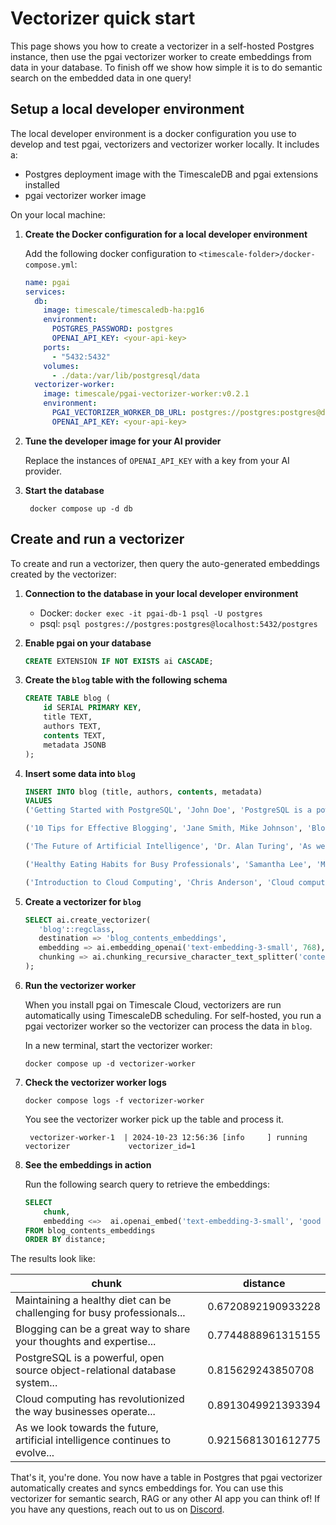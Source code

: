 # Vectorizer quick start

This page shows you how to create a vectorizer in a self-hosted Postgres instance, then use 
the pgai vectorizer worker to create embeddings from data in your database. To finish off we show how simple it 
is to do semantic search on the embedded data in one query!

## Setup a local developer environment

The local developer environment is a docker configuration you use to develop and test pgai, vectorizers and vectorizer
worker locally. It includes a:
- Postgres deployment image with the TimescaleDB and pgai extensions installed
- pgai vectorizer worker image

On your local machine:

1. **Create the Docker configuration for a local developer environment**

   Add the following docker configuration to `<timescale-folder>/docker-compose.yml`:
    ```yaml
    name: pgai
    services:
      db:
        image: timescale/timescaledb-ha:pg16
        environment:
          POSTGRES_PASSWORD: postgres
          OPENAI_API_KEY: <your-api-key>
        ports:
          - "5432:5432"
        volumes:
          - ./data:/var/lib/postgresql/data
      vectorizer-worker:
        image: timescale/pgai-vectorizer-worker:v0.2.1
        environment:
          PGAI_VECTORIZER_WORKER_DB_URL: postgres://postgres:postgres@db:5432/postgres
          OPENAI_API_KEY: <your-api-key>
    ```

1. **Tune the developer image for your AI provider**

   Replace the instances of `OPENAI_API_KEY` with a key from your AI provider.

1. **Start the database**
   ```shell
    docker compose up -d db
    ```

## Create and run a vectorizer

To create and run a vectorizer, then query the auto-generated embeddings created by the vectorizer:

1. **Connection to the database in your local developer environment**

   - Docker: `docker exec -it pgai-db-1 psql -U postgres`
   - psql:  `psql postgres://postgres:postgres@localhost:5432/postgres`

1. **Enable pgai on your database**

    ```sql
    CREATE EXTENSION IF NOT EXISTS ai CASCADE;
    ```

1. **Create the `blog` table with the following schema**
    ```sql
    CREATE TABLE blog (
        id SERIAL PRIMARY KEY,
        title TEXT,
        authors TEXT,
        contents TEXT,
        metadata JSONB
    );
    ```

1. **Insert some data into `blog`**
    ```sql
    INSERT INTO blog (title, authors, contents, metadata)
    VALUES
    ('Getting Started with PostgreSQL', 'John Doe', 'PostgreSQL is a powerful, open source object-relational database system...', '{"tags": ["database", "postgresql", "beginner"], "read_time": 5, "published_date": "2024-03-15"}'),

    ('10 Tips for Effective Blogging', 'Jane Smith, Mike Johnson', 'Blogging can be a great way to share your thoughts and expertise...', '{"tags": ["blogging", "writing", "tips"], "read_time": 8, "published_date": "2024-03-20"}'),

    ('The Future of Artificial Intelligence', 'Dr. Alan Turing', 'As we look towards the future, artificial intelligence continues to evolve...', '{"tags": ["AI", "technology", "future"], "read_time": 12, "published_date": "2024-04-01"}'),

    ('Healthy Eating Habits for Busy Professionals', 'Samantha Lee', 'Maintaining a healthy diet can be challenging for busy professionals...', '{"tags": ["health", "nutrition", "lifestyle"], "read_time": 6, "published_date": "2024-04-05"}'),

    ('Introduction to Cloud Computing', 'Chris Anderson', 'Cloud computing has revolutionized the way businesses operate...', '{"tags": ["cloud", "technology", "business"], "read_time": 10, "published_date": "2024-04-10"}'); 
    ```

4. **Create a vectorizer for `blog`**

    ```sql
    SELECT ai.create_vectorizer(
       'blog'::regclass,
       destination => 'blog_contents_embeddings',
       embedding => ai.embedding_openai('text-embedding-3-small', 768),
       chunking => ai.chunking_recursive_character_text_splitter('contents')
    );
    ```

5. **Run the vectorizer worker**

   When you install pgai on Timescale Cloud, vectorizers are run automatically using TimescaleDB scheduling. 
   For self-hosted, you run a pgai vectorizer worker so the vectorizer can process the data in `blog`. 
   
   In a new terminal, start the vectorizer worker:
   ```shell
   docker compose up -d vectorizer-worker
   ```

1. **Check the vectorizer worker logs** 
   ```shell
   docker compose logs -f vectorizer-worker
   ```

   You see the vectorizer worker pick up the table and process it.
   ```shell
    vectorizer-worker-1  | 2024-10-23 12:56:36 [info     ] running vectorizer             vectorizer_id=1
    ```

1. **See the embeddings in action**

   Run the following search query to retrieve the embeddings:

    ```sql
    SELECT
        chunk,
        embedding <=>  ai.openai_embed('text-embedding-3-small', 'good food', dimensions=>768) as distance
    FROM blog_contents_embeddings
    ORDER BY distance;
    ```

The results look like:

| chunk | distance |
|------|--------|
| Maintaining a healthy diet can be challenging for busy professionals...       | 0.6720892190933228 |
| Blogging can be a great way to share your thoughts and expertise...           | 0.7744888961315155 |
| PostgreSQL is a powerful, open source object-relational database system...    |  0.815629243850708 |
| Cloud computing has revolutionized the way businesses operate...              | 0.8913049921393394 |
| As we look towards the future, artificial intelligence continues to evolve... | 0.9215681301612775 |


That's it, you're done. You now have a table in Postgres that pgai vectorizer automatically creates 
and syncs embeddings for. You can use this vectorizer for semantic search, RAG or any other AI 
app you can think of! If you have any questions, reach out to us on [Discord](https://discord.gg/KRdHVXAmkp).
